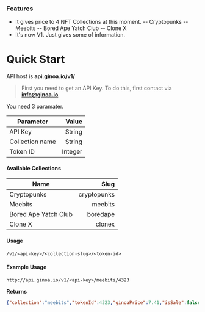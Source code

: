 ### Features

- It gives price to 4 NFT Collections at this moment.
-- Cryptopunks
-- Meebits
-- Bored Ape Yatch Club
-- Clone X
- It's now V1. Just gives some of information.

# Quick Start

API host is **api.ginoa.io/v1/**

> First you need to get an API Key. To do this, first contact via **info@ginoa.io**

You need 3 paramater.

| Parameter      | Value |
| --------- | -----:|
| API Key  | String |
| Collection name     |   String |
| Token ID      |    Integer |
#### Available Collections
| Name      | Slug |
| --------- | -----:|
| Cryptopunks  | cryptopunks |
| Meebits     |   meebits |
| Bored Ape Yatch Club      |    boredape |
| Clone X      |    clonex |
#### Usage
    /v1/<api-key>/<collection-slug>/<token-id>
#### Example Usage
    http://api.ginoa.io/v1/<api-key>/meebits/4323
**Returns**
```json
{"collection":"meebits","tokenId":4323,"ginoaPrice":7.41,"isSale":false,"salePrice":0,"success":true}
```
